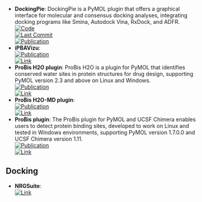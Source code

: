 - **DockingPie**: DockingPie is a PyMOL plugin that offers a graphical interface for molecular and consensus docking analyses, integrating docking programs like Smina, Autodock Vina, RxDock, and ADFR.  
	[![Code](https://img.shields.io/github/stars/paiardin/DockingPie?style=for-the-badge&logo=github)](https://github.com/paiardin/DockingPie)  
	[![Last Commit](https://img.shields.io/github/last-commit/paiardin/DockingPie?style=for-the-badge&logo=github)](https://github.com/paiardin/DockingPie)  
	[![Publication](https://img.shields.io/badge/Publication-Citations:18-blue?style=for-the-badge&logo=bookstack)](https://doi.org/10.1093/bioinformatics/btac452)  
- **iPBAVizu**:   
	[![Publication](https://img.shields.io/badge/Publication-Citations:81-blue?style=for-the-badge&logo=bookstack)](https://doi.org/10.1093/nar/gkr333)  
	[![Link](https://img.shields.io/badge/Link-online-brightgreen?style=for-the-badge&logo=cachet&logoColor=65FF8F)](https://www.dsimb.inserm.fr/dsimb_tools/iPBAVizu/)  
- **ProBis H2O plugin**: ProBis H2O is a plugin for PyMOL that identifies conserved water sites in protein structures for drug design, supporting PyMOL version 2.3 and above on Linux and Windows.  
	[![Publication](https://img.shields.io/badge/Publication-Citations:37-blue?style=for-the-badge&logo=bookstack)](doi:10.1021/acs.jcim.7b00443)  
	[![Link](https://img.shields.io/badge/Link-online-brightgreen?style=for-the-badge&logo=cachet&logoColor=65FF8F)](http://insilab.org/probis-h2o/)  
- **ProBis H2O-MD plugin**:   
	[![Publication](https://img.shields.io/badge/Publication-Citations:16-blue?style=for-the-badge&logo=bookstack)](https://doi.org/10.1021/acsmedchemlett.9b00651)  
	[![Link](https://img.shields.io/badge/Link-online-brightgreen?style=for-the-badge&logo=cachet&logoColor=65FF8F)](http://insilab.org/probis-h2o-md/)  
- **ProBis plugin**: The ProBis plugin for PyMOL and UCSF Chimera enables users to detect protein binding sites, developed to work on Linux and tested in Windows environments, supporting PyMOL version 1.7.0.0 and UCSF Chimera version 1.11.  
	[![Publication](https://img.shields.io/badge/Publication-Citations:27-blue?style=for-the-badge&logo=bookstack)](https://doi.org/10.1021/acs.jmedchem.6b01277)  
	[![Link](https://img.shields.io/badge/Link-online-brightgreen?style=for-the-badge&logo=cachet&logoColor=65FF8F)](http://insilab.org/probis-plugin/)  

## **Docking**
- **NRGSuite**:   
	[![Link](https://img.shields.io/badge/Link-online-brightgreen?style=for-the-badge&logo=cachet&logoColor=65FF8F)](http://biophys.umontreal.ca/nrg/resources.html)  
